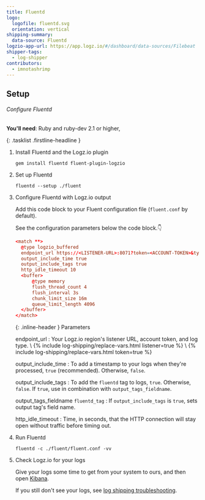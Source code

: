 ```yaml
---
title: Fluentd
logo:
  logofile: fluentd.svg
  orientation: vertical
shipping-summary:
  data-source: Fluentd
logzio-app-url: https://app.logz.io/#/dashboard/data-sources/Filebeat
shipper-tags:
  - log-shipper
contributors:
  - imnotashrimp
---
```


## Setup

###### Configure Fluentd

**You'll need**:
Ruby and ruby-dev 2.1 or higher,

{: .tasklist .firstline-headline }
1. Install Fluentd and the Logz.io plugin

    ```shell
    gem install fluentd fluent-plugin-logzio
    ```

2. Set up Fluentd

    ```shell
    fluentd --setup ./fluent
    ```

3. Configure Fluentd with Logz.io output

    Add this code block to your Fluent configuration file (`fluent.conf` by default).

    See the configuration parameters below the code block.👇

    ```conf
    <match **>
      @type logzio_buffered
      endpoint_url https://<LISTENER-URL>:8071?token=<ACCOUNT-TOKEN>&type=my_type
      output_include_time true
      output_include_tags true
      http_idle_timeout 10
      <buffer>
          @type memory
          flush_thread_count 4
          flush_interval 3s
          chunk_limit_size 16m
          queue_limit_length 4096
      </buffer>
    </match>
    ```

    {: .inline-header }
    Parameters

    endpoint_url
    : Your Logz.io region's listener URL, account token, and log type. \\
      {% include log-shipping/replace-vars.html listener=true %} \\
      {% include log-shipping/replace-vars.html token=true %}

    output_include_time
    : To add a timestamp to your logs when they're processed, `true` (recommended).
      Otherwise, `false`.

    output_include_tags
    : To add the `fluentd` tag to logs, `true`.
      Otherwise, `false`.
      If `true`, use in combination with `output_tags_fieldname`.

    output_tags_fieldname <span class="default-param">`fluentd_tag`</span>
    : If `output_include_tags` is `true`, sets output tag's field name.

    http_idle_timeout
    : Time, in seconds, that the HTTP connection will stay open without traffic before timing out.


4. Run Fluentd

    ```shell
    fluentd -c ./fluent/fluent.conf -vv
    ```

5. Check Logz.io for your logs

    Give your logs some time to get from your system to ours, and then open [Kibana](https://app.logz.io/#/dashboard/kibana).

    If you still don't see your logs, see [log shipping troubleshooting]({{site.baseurl}}/user-guide/log-shipping/log-shipping-troubleshooting.html).
